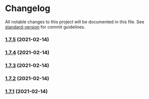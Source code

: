 # Changelog

All notable changes to this project will be documented in this file. See [standard-version](https://github.com/conventional-changelog/standard-version) for commit guidelines.

### [1.7.5](https://github.com/yegobox/flipper-plugins/compare/v1.6.1...v1.7.5) (2021-02-14)

### [1.7.4](https://github.com/yegobox/flipper-plugins/compare/v1.7.3...v1.7.4) (2021-02-14)

### [1.7.3](https://github.com/yegobox/flipper-plugins/compare/v1.7.2...v1.7.3) (2021-02-14)

### [1.7.2](https://github.com/yegobox/flipper-plugins/compare/v1.7.1...v1.7.2) (2021-02-14)

### [1.7.1](https://github.com/yegobox/flipper-plugins/compare/v1.0.0...v1.7.1) (2021-02-14)

